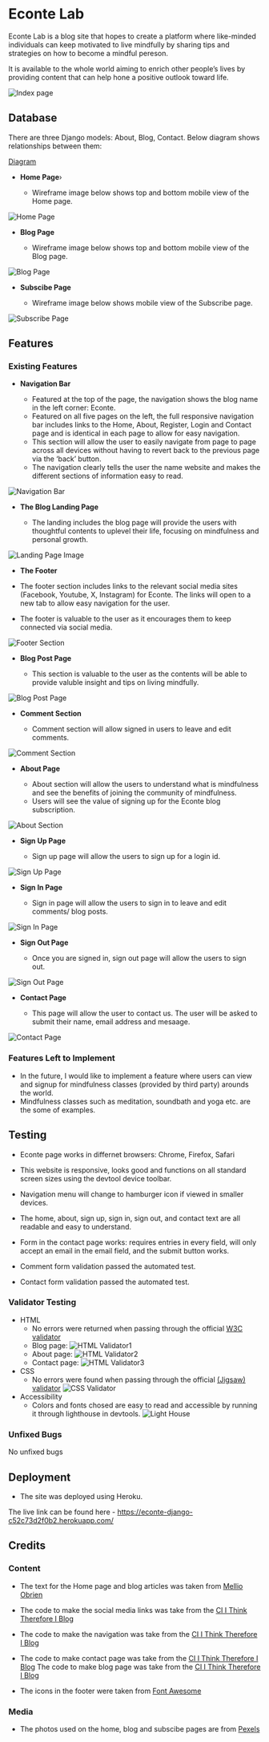 # Econte Lab

Econte Lab is a blog site that hopes to create a platform where like-minded individuals can keep motivated to live mindfully by sharing tips and strategies on how to become a mindful pereson.

It is available to the whole world aiming to enrich other people’s lives by providing content that can help hone a positive outlook toward life.

![Index page](static/images/econte_index.png)

## Database

There are three Django models: About, Blog, Contact.
Below diagram shows relationships between them:

 [Diagram](static/images/econte_index.png)

- __Home Page__›

  - Wireframe image below shows top and bottom mobile view of the Home page.

![Home Page]()

- __Blog Page__

  - Wireframe image below shows top and bottom mobile view of the Blog page.

![Blog Page]()

- __Subscibe Page__

  - Wireframe image below shows mobile view of the Subscribe page.

![Subscribe Page]()

## Features 

### Existing Features

- __Navigation Bar__

  - Featured at the top of the page, the navigation shows the blog name in the left corner: Econte.
  - Featured on all five pages on the left, the full responsive navigation bar includes links to the Home, About, Register, Login and Contact page and is identical in each page to allow for easy navigation.
  - This section will allow the user to easily navigate from page to page across all devices without having to revert back to the previous page via the ‘back’ button.
  - The navigation clearly tells the user the name website and makes the different sections of information easy to read.

 ![Navigation Bar](static/images/econte_nav.png)


- __The Blog Landing Page__

  - The landing includes the blog page will provide the users with thoughtful contents to uplevel their life, focusing on mindfulness and personal growth.

 ![Landing Page Image](static/images/econte_blog.png)


 - __The Footer__ 

  - The footer section includes links to the relevant social media sites (Facebook, Youtube, X, Instagram) for Econte. The links will open to a new tab to allow easy navigation for the user. 
  - The footer is valuable to the user as it encourages them to keep connected via social media.

![Footer Section](static/images/econte_footer.png)


- __Blog Post Page__

  - This section is valuable to the user as the contents will be able to provide valuble insight and tips on living mindfully.

![Blog Post Page](static/images/econte_blogpost.png)


- __Comment Section__

  - Comment section will allow signed in users to leave and edit comments.

![Comment Section](static/images/econte_comments.png)


- __About Page__

  - About section will allow the users to understand what is mindfulness and see the benefits of joining the community of mindfulness. 
  - Users will see the value of signing up for the Econte blog subscription.

![About Section](static/images/econte_about.png)


- __Sign Up Page__

  - Sign up page will allow the users to sign up for a login id.

![Sign Up Page](static/images/econte_signup.png)

- __Sign In Page__

  - Sign in page will allow the users to sign in to leave and edit comments/ blog posts.

![Sign In Page](static/images/econte_signin.png)


- __Sign Out Page__

  - Once you are signed in, sign out page will allow the users to sign out.

![Sign Out Page](static/images/econte_signout.png)


- __Contact Page__

  - This page will allow the user to contact us. The user will be asked to submit their name, email address and mesaage.

![Contact Page](static/images/econte_contact.png)

### Features Left to Implement

- In the future, I would like to implement a feature where users can view and signup for mindfulness classes (provided by third party) arounds the world.
- Mindfulness classes such as meditation, soundbath and yoga etc. are the some of examples.

## Testing

 - Econte page works in differnet browsers: Chrome, Firefox, Safari 

 - This website is responsive, looks good and functions on all standard screen sizes using the devtool device toolbar.

 - Navigation menu will change to hamburger icon if viewed in smaller devices.

 - The home, about, sign up, sign in, sign out, and contact text are all readable and easy to understand.

 - Form in the contact page works: requires entries in every field, will only accept an email in the email field,  and the submit button works.

 - Comment form validation passed the automated test.

 - Contact form validation passed the automated test.

### Validator Testing 

- HTML
  - No errors were returned when passing through the official [W3C validator](https://validator.w3.org/)
   - Blog page:
![HTML Validator1](static/images/econte_html_blog_validator.png)
   - About page:
![HTML Validator2](static/images/econte_html_about_validator.png)
   - Contact page:
![HTML Validator3](static/images/econte_html_contact_validator.png)
- CSS
  - No errors were found when passing through the official [(Jigsaw) validator](https://jigsaw.w3.org/css-validator/)
![CSS Validator](static/images/econte_css_validator.png)
- Accessibility
  - Colors and fonts chosed are easy to read and accessible by running it through lighthouse in devtools.
![Light House](static/images/econte_lighthouse.png)


 ### Unfixed Bugs

No unfixed bugs

## Deployment

- The site was deployed using Heroku.

The live link can be found here - https://econte-django-c52c73d2f0b2.herokuapp.com/


## Credits

### Content 

- The text for the Home page and blog articles was taken from [Mellio Obrien](https://melliobrien.com/)

- The code to make the social media links was take from the [CI I Think Therefore I Blog](https://learn.codeinstitute.net/courses/course-v1:CodeInstitute+FSD101_WTS+2023_Q3/courseware/56a2da0940b4411d8a38c2b093a22c60/4565659a34d648b8b8edd063c3182180/)
- The code to make the navigation was take from the [CI I Think Therefore I Blog](https://learn.codeinstitute.net/courses/course-v1:CodeInstitute+FSD101_WTS+2023_Q3/courseware/56a2da0940b4411d8a38c2b093a22c60/4565659a34d648b8b8edd063c3182180/)
- The code to make contact page was take from the [CI I Think Therefore I Blog](https://learn.codeinstitute.net/courses/course-v1:CodeInstitute+FSD101_WTS+2023_Q3/courseware/56a2da0940b4411d8a38c2b093a22c60/4565659a34d648b8b8edd063c3182180/)
 The code to make blog page was take from the [CI I Think Therefore I Blog](https://learn.codeinstitute.net/courses/course-v1:CodeInstitute+FSD101_WTS+2023_Q3/courseware/56a2da0940b4411d8a38c2b093a22c60/4565659a34d648b8b8edd063c3182180/)
- The icons in the footer were taken from [Font Awesome](https://fontawesome.com/)



### Media

- The photos used on the home, blog and subscibe pages are from [Pexels](https://www.pexels.com/)
